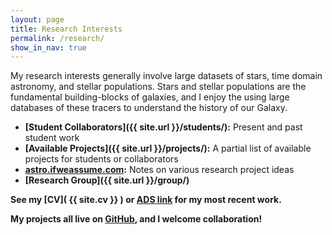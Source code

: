 ```yaml
---
layout: page
title: Research Interests
permalink: /research/
show_in_nav: true
---
```


My research interests generally involve large datasets of stars, time domain astronomy, and stellar populations.
Stars and stellar populations are the fundamental building-blocks of galaxies, and I enjoy the using large databases of these tracers to understand the history of our Galaxy.

<!-- My [MS thesis](http://adsabs.harvard.edu/abs/2010ApJ...711..559D) work was studying the open cluster M67 with a powerful algorithm for separating the cluster population from the background field stars.

My [PhD thesis](https://digital.lib.washington.edu/researchworks/handle/1773/33558) involved studying flare properties and the evolution of starspots using data from Kepler. I am interested in using this amazing training sample to make predictions for what future surveys (e.g. LSST) will recover.  -->

- **[Student Collaborators]({{ site.url }}/students/):** Present and past student work
- **[Available Projects]({{ site.url }}/projects/):** A partial list of available projects for students or collaborators
- **[astro.ifweassume.com](http://astro.ifweassume.com):** Notes on various research project ideas
- **[Research Group]({{ site.url }}/group/)**


<!-- **[Preprints and works in progress](http://jradavenport.github.io/preprints)** -->

**See my [CV]( {{ site.cv }} ) or [ADS link](http://adsabs.harvard.edu/cgi-bin/nph-abs_connect?return_req=no_params&author=Davenport,%20James%20R.%20A.&db_key=AST) for my most recent work.**

**My projects all live on [GitHub](https://github.com/jradavenport), and I welcome collaboration!**

<!-- For data/code products from my research, [see this page]({{ site.url }}/2014/10/30/data-products). -->


<!--
<h3>Questions I am interested in include:</h3>

**1. What utility does the time domain offer studies of Galactic structure/evolution?**

The schematic figure below shows a number of stages/processes in stellar evolution useful for age-dating the Galaxy. As with all age indicators for stars, we use processes that have a temporal dependence. For the LSST era, we seek indicators that require “time-domain” measurements, such as flares and binary star period distributions. I am interested in calibrating these relations, and placing them in the context of this diagram. We will then be able to build a generative age model of our Galaxy, based on observations of many stellar properties and age proxies.

![]({{ site.url }}/assets/age_mass_overview.png)


**2. How does stellar activity affect exoplanet habitability?**

Below is a cartoon version of how the flare rate for main sequence stars may change as a function of stellar mass and age. Besides being a unique and powerful age indicator (above), studying stellar activity across the main sequence is critical for understanding the effects host have on their planets. Planet habitability may be greatly impacted by the occurrence rates during key formation phases.

I emphasize this figure is only a cartoon, and does not have an accurate assumption for the X-ray luminosity of GKM stars over time. Fig. 5 of [Gondoin (2013)](http://adsabs.harvard.edu/abs/2013A%26A...556A..14G) gives an evolution of the X-ray luminosity for *Solar mass* stars over time. To predict a flare rate based on X-ray luminosity I use the transformation (for flares of log E≥32 erg) from Fig. 4 of [Audard (2000)](http://adsabs.harvard.edu/abs/2000ApJ...541..396A). This gives a reasonable estimate of flare rate over time for G dwarfs. To project this estimate down to M dwarfs, I assume the same powerlaw decline in X-ray luminosity occurs for all stars after their "saturation" time. The X-ray saturation lifetime as a function of stellar mass was taken from [Wright (2011)](http://adsabs.harvard.edu/abs/2011ApJ...743...48W). Thus the M dwarf X-ray luminosity is not accurate (I need to incorporate data from e.g. [Shkolnik 2014](http://adsabs.harvard.edu/abs/2014AJ....148...64S)), but the evolution shown here is illustrative.


![]({{ site.url }}/assets/flare_rate_model.png)
-->
